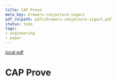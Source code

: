```yaml
---
title: CAP Prove
meta_key: brewers-conjecture-sigact
pdf_relpath: pdfs/brewers-conjecture-sigact.pdf
status: todo
tags:
- engineering
- paper
---
```


[local pdf](../../../pdfs/brewers-conjecture-sigact.pdf)

# CAP Prove
